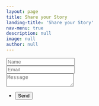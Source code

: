 ```yaml
---
layout: page
title: Share your Story
landing-title: 'Share your Story'
nav-menu: true
description: null
image: null
author: null
---
```


<form method="post" action="#">
  <div class="field half first">
    <input type="text" name="name" id="name" placeholder="Name" />
  </div>
  <div class="field half">
    <input type="email" name="email" id="email" placeholder="Email" />
  </div>
  <div class="field">
    <textarea name="message" id="message" placeholder="Message"></textarea>
  </div>
  <ul class="actions">
    <li><input type="submit" value="Send" class="special" /></li>
  </ul>
</form>

